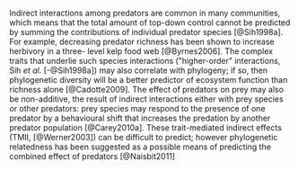 Indirect interactions among predators are common in many communities, which
means that the total amount of top-down control cannot be predicted by summing
the contributions of individual predator species [@Sih1998a]. For example,
decreasing predator richness has been shown to increase herbivory in a three-
  level kelp food web [@Byrnes2006]. The complex traits that underlie such
species interactions ("higher-order" interactions, Sih *et al.* [-@Sih1998a])
may also correlate with phylogeny; if so, then phylogenetic diversity will be
a better predictor of ecosystem function than richness alone [@Cadotte2009].
The effect of predators on prey may also be non-additive, the result of
indirect interactions either with prey species or other predators: prey
species may respond to the presence of one predator by a behavioural shift
that increases the predation by another predator population [@Carey2010a].
These trait-mediated indirect effects (TMII, [@Werner2003]) can be difficult
to predict; however phylogenetic relatedness has been suggested as a possible
means of predicting the combined effect of predators [@Naisbit2011]